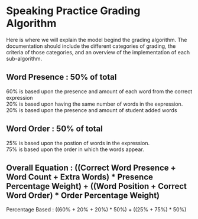 # Speaking Practice Grading Algorithm
Here is where we will explain the model begind the grading algorithm.
The documentation should include the different categories of grading, the criteria of those categories, and an overview of the implementation of each sub-algorithm.

## Word Presence : 50% of total
60% is based upon the presence and amount of each word from the correct expression <br />
20% is based upon having the same number of words in the expression. <br />
20% is based upon the presence and amount of student added words <br />

## Word Order : 50% of total
25% is based upon the postion of words in the expression. <br />
75% is based upon the order in which the words appear. <br />

## Overall Equation : ((Correct Word Presence + Word Count + Extra Words) * Presence Percentage Weight) + ((Word Position + Correct Word Order) * Order Percentage Weight)
Percentage Based : ((60% + 20% + 20%) * 50%) + ((25% + 75%) * 50%)
